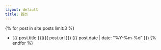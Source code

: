 ```yaml
---
layout: default
title: 首页
---
```


{% for post in site.posts limit:3 %}
- [{{ post.title }}]({{ post.url }})
  ({{ post.date | date: "%Y-%m-%d" }})
{% endfor %}

